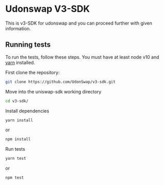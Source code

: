 # Udonswap V3-SDK
This is v3-SDK for udonswap and you can proceed further with given information.

## Running tests

To run the tests, follow these steps. You must have at least node v10 and [yarn](https://yarnpkg.com/) installed.

First clone the repository:

```sh
git clone https://github.com/UdonSwap/v3-sdk.git
```

Move into the uniswap-sdk working directory

```sh
cd v3-sdk/
```

Install dependencies

```sh
yarn install 
```
or
```sh
npm install
```

Run tests

```sh
yarn test
```
or
```sh
npm test
```